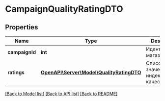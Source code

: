 # CampaignQualityRatingDTO

## Properties
Name | Type | Description | Notes
------------ | ------------- | ------------- | -------------
**campaignId** | **int** | Идентификатор магазина. | 
**ratings** | [**OpenAPI\Server\Model\QualityRatingDTO**](QualityRatingDTO.md) | Список значений индекса качества. | 

[[Back to Model list]](../README.md#documentation-for-models) [[Back to API list]](../README.md#documentation-for-api-endpoints) [[Back to README]](../README.md)


